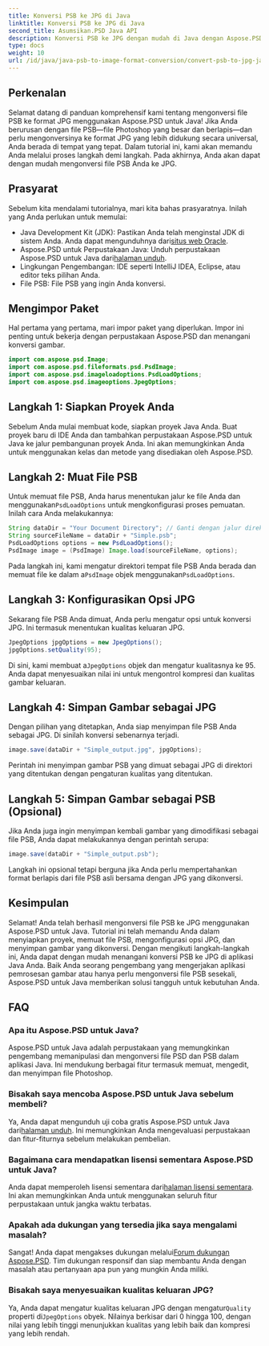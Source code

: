 ```yaml
---
title: Konversi PSB ke JPG di Java
linktitle: Konversi PSB ke JPG di Java
second_title: Asumsikan.PSD Java API
description: Konversi PSB ke JPG dengan mudah di Java dengan Aspose.PSD. Ikuti panduan terperinci kami untuk konversi gambar yang lancar. Unduh, coba, dan beli Aspose.PSD.
type: docs
weight: 10
url: /id/java/java-psb-to-image-format-conversion/convert-psb-to-jpg-java/
---
```

## Perkenalan
Selamat datang di panduan komprehensif kami tentang mengonversi file PSB ke format JPG menggunakan Aspose.PSD untuk Java! Jika Anda berurusan dengan file PSB—file Photoshop yang besar dan berlapis—dan perlu mengonversinya ke format JPG yang lebih didukung secara universal, Anda berada di tempat yang tepat. Dalam tutorial ini, kami akan memandu Anda melalui proses langkah demi langkah. Pada akhirnya, Anda akan dapat dengan mudah mengonversi file PSB Anda ke JPG.
## Prasyarat
Sebelum kita mendalami tutorialnya, mari kita bahas prasyaratnya. Inilah yang Anda perlukan untuk memulai:
-  Java Development Kit (JDK): Pastikan Anda telah menginstal JDK di sistem Anda. Anda dapat mengunduhnya dari[situs web Oracle](https://www.oracle.com/java/technologies/javase-downloads.html).
-  Aspose.PSD untuk Perpustakaan Java: Unduh perpustakaan Aspose.PSD untuk Java dari[halaman unduh](https://releases.aspose.com/psd/java/).
- Lingkungan Pengembangan: IDE seperti IntelliJ IDEA, Eclipse, atau editor teks pilihan Anda.
- File PSB: File PSB yang ingin Anda konversi.
## Mengimpor Paket
Hal pertama yang pertama, mari impor paket yang diperlukan. Impor ini penting untuk bekerja dengan perpustakaan Aspose.PSD dan menangani konversi gambar.
```java
import com.aspose.psd.Image;
import com.aspose.psd.fileformats.psd.PsdImage;
import com.aspose.psd.imageloadoptions.PsdLoadOptions;
import com.aspose.psd.imageoptions.JpegOptions;
```
## Langkah 1: Siapkan Proyek Anda
Sebelum Anda mulai membuat kode, siapkan proyek Java Anda. Buat proyek baru di IDE Anda dan tambahkan perpustakaan Aspose.PSD untuk Java ke jalur pembangunan proyek Anda. Ini akan memungkinkan Anda untuk menggunakan kelas dan metode yang disediakan oleh Aspose.PSD.
## Langkah 2: Muat File PSB
 Untuk memuat file PSB, Anda harus menentukan jalur ke file Anda dan menggunakan`PsdLoadOptions` untuk mengkonfigurasi proses pemuatan. Inilah cara Anda melakukannya:
```java
String dataDir = "Your Document Directory"; // Ganti dengan jalur direktori Anda
String sourceFileName = dataDir + "Simple.psb";
PsdLoadOptions options = new PsdLoadOptions();
PsdImage image = (PsdImage) Image.load(sourceFileName, options);
```
 Pada langkah ini, kami mengatur direktori tempat file PSB Anda berada dan memuat file ke dalam a`PsdImage` objek menggunakan`PsdLoadOptions`.
## Langkah 3: Konfigurasikan Opsi JPG
Sekarang file PSB Anda dimuat, Anda perlu mengatur opsi untuk konversi JPG. Ini termasuk menentukan kualitas keluaran JPG.
```java
JpegOptions jpgOptions = new JpegOptions();
jpgOptions.setQuality(95);
```
Di sini, kami membuat a`JpegOptions` objek dan mengatur kualitasnya ke 95. Anda dapat menyesuaikan nilai ini untuk mengontrol kompresi dan kualitas gambar keluaran.
## Langkah 4: Simpan Gambar sebagai JPG
Dengan pilihan yang ditetapkan, Anda siap menyimpan file PSB Anda sebagai JPG. Di sinilah konversi sebenarnya terjadi.
```java
image.save(dataDir + "Simple_output.jpg", jpgOptions);
```
Perintah ini menyimpan gambar PSB yang dimuat sebagai JPG di direktori yang ditentukan dengan pengaturan kualitas yang ditentukan.
## Langkah 5: Simpan Gambar sebagai PSB (Opsional)
Jika Anda juga ingin menyimpan kembali gambar yang dimodifikasi sebagai file PSB, Anda dapat melakukannya dengan perintah serupa:
```java
image.save(dataDir + "Simple_output.psb");
```
Langkah ini opsional tetapi berguna jika Anda perlu mempertahankan format berlapis dari file PSB asli bersama dengan JPG yang dikonversi.
## Kesimpulan
Selamat! Anda telah berhasil mengonversi file PSB ke JPG menggunakan Aspose.PSD untuk Java. Tutorial ini telah memandu Anda dalam menyiapkan proyek, memuat file PSB, mengonfigurasi opsi JPG, dan menyimpan gambar yang dikonversi. Dengan mengikuti langkah-langkah ini, Anda dapat dengan mudah menangani konversi PSB ke JPG di aplikasi Java Anda.
Baik Anda seorang pengembang yang mengerjakan aplikasi pemrosesan gambar atau hanya perlu mengonversi file PSB sesekali, Aspose.PSD untuk Java memberikan solusi tangguh untuk kebutuhan Anda.
## FAQ
### Apa itu Aspose.PSD untuk Java?
Aspose.PSD untuk Java adalah perpustakaan yang memungkinkan pengembang memanipulasi dan mengonversi file PSD dan PSB dalam aplikasi Java. Ini mendukung berbagai fitur termasuk memuat, mengedit, dan menyimpan file Photoshop.
### Bisakah saya mencoba Aspose.PSD untuk Java sebelum membeli?
 Ya, Anda dapat mengunduh uji coba gratis Aspose.PSD untuk Java dari[halaman unduh](https://releases.aspose.com/). Ini memungkinkan Anda mengevaluasi perpustakaan dan fitur-fiturnya sebelum melakukan pembelian.
### Bagaimana cara mendapatkan lisensi sementara Aspose.PSD untuk Java?
 Anda dapat memperoleh lisensi sementara dari[halaman lisensi sementara](https://purchase.aspose.com/temporary-license/). Ini akan memungkinkan Anda untuk menggunakan seluruh fitur perpustakaan untuk jangka waktu terbatas.
### Apakah ada dukungan yang tersedia jika saya mengalami masalah?
 Sangat! Anda dapat mengakses dukungan melalui[Forum dukungan Aspose.PSD](https://forum.aspose.com/c/psd/34). Tim dukungan responsif dan siap membantu Anda dengan masalah atau pertanyaan apa pun yang mungkin Anda miliki.
### Bisakah saya menyesuaikan kualitas keluaran JPG?
 Ya, Anda dapat mengatur kualitas keluaran JPG dengan mengatur`Quality` properti di`JpegOptions` obyek. Nilainya berkisar dari 0 hingga 100, dengan nilai yang lebih tinggi menunjukkan kualitas yang lebih baik dan kompresi yang lebih rendah.